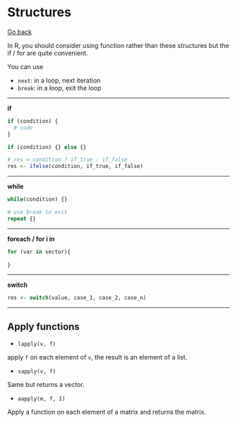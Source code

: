 # Structures

[Go back](../index.md)

In R, you should consider using function
rather than these structures but the if / for
are quite convenient.

You can use

* ``next``: in a loop, next iteration
* ``break``: in a loop, exit the loop

<hr class="sl">

**if**

```r
if (condition) {
  # code
}

if (condition) {} else {}

# res = condition ? if_true : if_false
res <- ifelse(condition, if_true, if_false)
```

<hr class="sr">

**while**

```r
while(condition) {}

# use break to exit
repeat {}
```

<hr class="sl">

**foreach / for i in**

```r
for (var in vector){
  
}
```


<hr class="sr"> 

**switch**

```r
res <- switch(value, case_1, case_2, case_n)
```

<hr class="sl"> 

## Apply functions

* ``lapply(v, f)``

apply ``f`` on each element of `v`, the result
is an element of a list.

* ``sapply(v, f)``

Same but returns a vector.

* ``aapply(m, f, 1)``

Apply a function on each element of a matrix
and returns the matrix.
